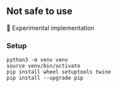 ## Not safe to use

🚧 Experimental implementation

### Setup

```
python3 -m venv venv
source venv/bin/activate
pip install wheel setuptools twine
pip install --upgrade pip
```